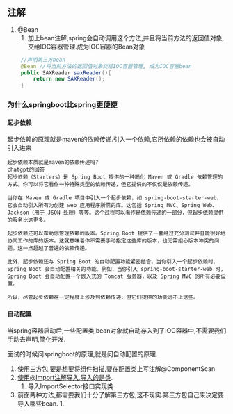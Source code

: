 ## 注解
1. @Bean
   1. 加上bean注解,spring会自动调用这个方法,并且将当前方法的返回值对象,交给IOC容器管理.成为IOC容器的Bean对象
   ```java
    //声明第三方bean
    @Bean //将当前方法的返回值对象交给IOC容器管理, 成为IOC容器bean
    public SAXReader saxReader(){
        return new SAXReader();
    }
   ```

### 为什么springboot比spring更便捷
#### 起步依赖
起步依赖的原理就是maven的依赖传递.引入一个依赖,它所依赖的依赖也会被自动引入进来

```
起步依赖本质就是maven的依赖传递吗?
chatgpt的回答
起步依赖（Starters）是 Spring Boot 提供的一种简化 Maven 或 Gradle 依赖管理的方式。你可以将它看作一种特殊类型的依赖传递，但它提供的不仅仅是依赖传递。

当你在 Maven 或 Gradle 项目中引入一个起步依赖，如 spring-boot-starter-web，它会自动引入所有为创建 web 应用程序所需的库。这包括 Spring MVC、Spring Web、Jackson（用于 JSON 处理）等等。这个过程可以看作是依赖传递的一部分，但起步依赖提供的服务比这更多。

起步依赖还可以帮助你管理依赖的版本。Spring Boot 提供了一套经过充分测试并且能很好地协同工作的库的版本。这就意味着你不需要手动指定这些库的版本，也无需担心版本冲突的问题。这一点超越了普通的依赖传递。

此外，起步依赖还与 Spring Boot 的自动配置功能紧密结合。当你引入一个起步依赖时，Spring Boot 会自动配置相关的功能。例如，当你引入 spring-boot-starter-web 时，Spring Boot 会自动配置一个嵌入式的 Tomcat 服务器，以及 Spring MVC 的所有必要设置。

所以，尽管起步依赖在一定程度上涉及到依赖传递，但它们提供的功能远不止这些。
```
#### 自动配置
当spring容器启动后,一些配置类,bean对象就自动存入到了IOC容器中,不需要我们手动去声明,简化开发.

面试的时候问springboot的原理,就是问自动配置的原理.

1. 使用三方包,要是想要将组件扫描,要在配置类上写注解@ComponentScan
2. 使用@Import注解导入.导入的是类.
   1. 导入ImportSelector接口实现类
3. 前面两种方法,都需要我们十分了解第三方包,这不现实.第三方包自己来决定要导入哪些bean.
   1. 